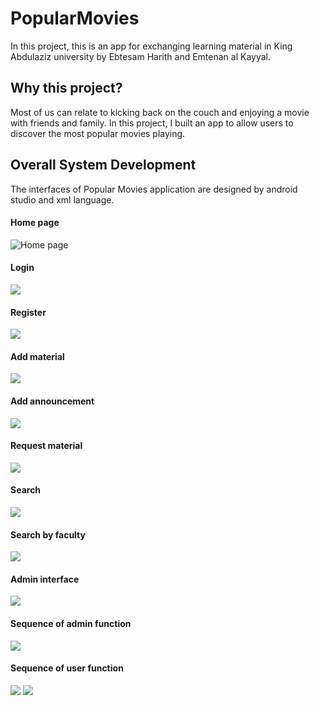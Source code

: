 # PopularMovies

In this project, this is an app for exchanging learning material in King Abdulaziz university by Ebtesam Harith and Emtenan al Kayyal.

## Why this project?

Most of us can relate to kicking back on the couch and enjoying a movie with friends and family. In this project, 
I built an app to allow users to discover the most popular movies playing.

## Overall System Development

  The interfaces of Popular Movies application are designed by android studio and xml language. 

#### Home page
![Home page](img/homepage.png)
#### Login
![](img/login.png)
#### Register
![](img/register.png)
#### Add material
![](img/addmaterial.png)
#### Add announcement
![](img/addannouncement..png)
#### Request material
![](img/requestmaterial.png)
#### Search
![](img/search.png)
#### Search by faculty
![](img/searchbyfaculty.png)
#### Admin interface
![](img/admininterface.png)
#### Sequence of admin function
![](img/sequenceofadminfunction.png)
#### Sequence of user function
![](img/sequenceofuserfunctioncopy.png)
![](img/sequenceofuserfunction2copy.png)
